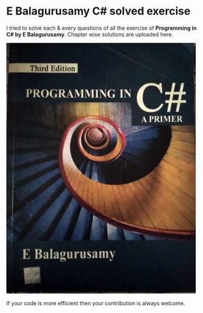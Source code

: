 # E Balagurusamy C# solved exercise
I tried to solve each & every questions of all the exercise of **Programming in C# by E Balagurusamy**.  Chapter wise solutions are uploaded here. 


<img src="book_cover.jpeg" width="500">


If your code is more efficient then your contribution is always welcome.
